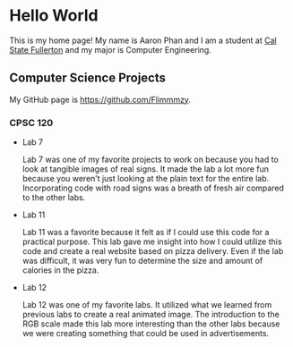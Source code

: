 # Hello World 

This is my home page! My name is Aaron Phan and I am a student at [Cal State Fullerton](http://www.fullerton.edu/) and my major is Computer Engineering.

## Computer Science Projects

My GitHub page is https://github.com/Flimmmzy.

### CPSC 120 

* Lab 7

    Lab 7 was one of my favorite projects to work on because you had to look at tangible images of real signs. It made the lab a lot more fun because you weren’t just looking at the plain text for the entire lab. Incorporating code with road signs was a breath of fresh air compared to the other labs. 

* Lab 11 

    Lab 11 was a favorite because it felt as if I could use this code for a practical purpose. This lab gave me insight into how I could utilize this code and create a real website based on pizza delivery. Even if the lab was difficult, it was very fun to determine the size and amount of calories in the pizza. 

* Lab 12 

    Lab 12 was one of my favorite labs. It utilized what we learned from previous labs to create a real animated image. The introduction to the RGB scale made this lab more interesting than the other labs because we were creating something that could be used in advertisements. 